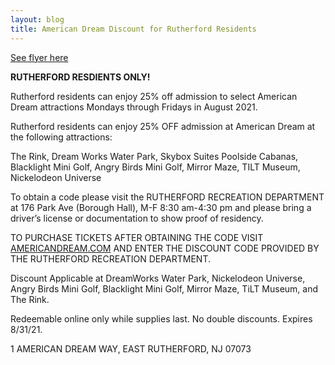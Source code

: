 ```yaml
---
layout: blog
title: American Dream Discount for Rutherford Residents
---
```


[See flyer here](https://storage.googleapis.com/static.rutherford-nj.com/recreation/posts/Rutherford%20Flyer%20-%20American%20Dream%20August%202021.pdf)

**RUTHERFORD RESDIENTS ONLY!** 

Rutherford residents can enjoy 25% off admission to select American Dream attractions Mondays through Fridays in August 2021.

Rutherford residents can enjoy 25% OFF admission at American Dream at the following attractions:

The Rink, Dream Works Water Park, Skybox Suites Poolside Cabanas, Blacklight Mini Golf, Angry Birds Mini Golf, Mirror Maze, TILT Museum, Nickelodeon Universe

 

To obtain a code please visit the RUTHERFORD RECREATION DEPARTMENT at 176 Park Ave (Borough Hall), M-F 8:30 am-4:30 pm and please bring a driver’s license or documentation to show proof of residency.

 

TO PURCHASE TICKETS AFTER OBTAINING THE CODE VISIT [AMERICANDREAM.COM](https://americandream.com/) AND ENTER THE DISCOUNT CODE PROVIDED BY THE RUTHERFORD RECREATION DEPARTMENT.

Discount Applicable at DreamWorks Water Park, Nickelodeon Universe, Angry Birds Mini Golf, Blacklight Mini Golf, Mirror Maze, TiLT Museum, and The Rink.

Redeemable online only while supplies last. No double discounts. Expires 8/31/21.

1 AMERICAN DREAM WAY, EAST RUTHERFORD, NJ 07073

 
